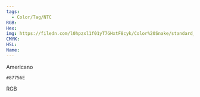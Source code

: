 ```yaml
---
tags:
  - Color/Tag/NTC
RGB:
Hex:
img: https://filedn.com/l0hpzxl1f01yT7GHxtF8cyk/Color%20Snake/standard_csv_to_svg/87756E.svg
CMYK:
HSL:
Name:
---
```

Americano
```palette
#87756E
```
RGB
